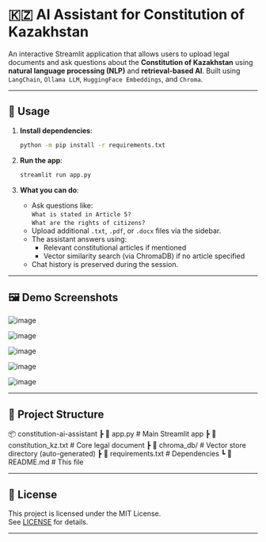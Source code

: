 # 🇰🇿 AI Assistant for Constitution of Kazakhstan

An interactive Streamlit application that allows users to upload legal documents and ask questions about the **Constitution of Kazakhstan** using **natural language processing (NLP)** and **retrieval-based AI**. Built using `LangChain`, `Ollama LLM`, `HuggingFace Embeddings`, and `Chroma`.

---

## 🚀 Usage

1. **Install dependencies**:
    ```bash
    python -m pip install -r requirements.txt
    ```

2. **Run the app**:
    ```bash
    streamlit run app.py
    ```

3. **What you can do**:
    - Ask questions like:  
      `What is stated in Article 5?`  
      `What are the rights of citizens?`
    - Upload additional `.txt`, `.pdf`, or `.docx` files via the sidebar.
    - The assistant answers using:
        - Relevant constitutional articles if mentioned
        - Vector similarity search (via ChromaDB) if no article specified
    - Chat history is preserved during the session.

---

## 🖼️ Demo Screenshots

![image](https://github.com/user-attachments/assets/2b65ff42-8398-4fde-a881-04f7c19fbd33)

![image](https://github.com/user-attachments/assets/69ee0a12-eded-40e0-ba36-9852054d8ea6)

![image](https://github.com/user-attachments/assets/27988ec3-d2c3-4321-9bfb-bfc1f72002c7)

![image](https://github.com/user-attachments/assets/af2920e4-5546-49fa-ad2f-1535d7ebdeba)

![image](https://github.com/user-attachments/assets/4103c655-ba57-4b65-af17-9c82ea9295a8)


---

## 📁 Project Structure

📦 constitution-ai-assistant
┣ 📄 app.py                 # Main Streamlit app
┣ 📄 constitution_kz.txt    # Core legal document
┣ 📁 chroma_db/             # Vector store directory (auto-generated)
┣ 📄 requirements.txt       # Dependencies
┗ 📄 README.md              # This file

---

## 📝 License

This project is licensed under the MIT License.  
See [LICENSE](https://github.com/OpenZeppelin/openzeppelin-contracts/blob/master/LICENSE) for details.

---
